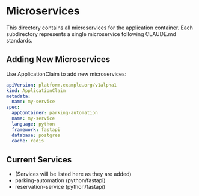 # Microservices

This directory contains all microservices for the application container.
Each subdirectory represents a single microservice following CLAUDE.md standards.

## Adding New Microservices

Use ApplicationClaim to add new microservices:

```yaml
apiVersion: platform.example.org/v1alpha1
kind: ApplicationClaim
metadata:
  name: my-service
spec:
  appContainer: parking-automation
  name: my-service
  language: python
  framework: fastapi
  database: postgres
  cache: redis
```

## Current Services

- (Services will be listed here as they are added)
- parking-automation (python/fastapi)
- reservation-service (python/fastapi)
